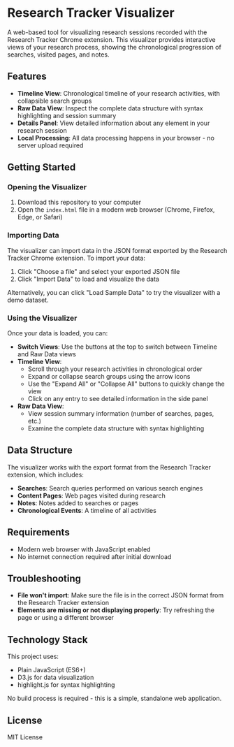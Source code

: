 # Research Tracker Visualizer

A web-based tool for visualizing research sessions recorded with the Research Tracker Chrome extension. This visualizer provides interactive views of your research process, showing the chronological progression of searches, visited pages, and notes.

## Features

- **Timeline View**: Chronological timeline of your research activities, with collapsible search groups
- **Raw Data View**: Inspect the complete data structure with syntax highlighting and session summary
- **Details Panel**: View detailed information about any element in your research session
- **Local Processing**: All data processing happens in your browser - no server upload required

## Getting Started

### Opening the Visualizer

1. Download this repository to your computer
2. Open the `index.html` file in a modern web browser (Chrome, Firefox, Edge, or Safari)

### Importing Data

The visualizer can import data in the JSON format exported by the Research Tracker Chrome extension. To import your data:

1. Click "Choose a file" and select your exported JSON file
2. Click "Import Data" to load and visualize the data

Alternatively, you can click "Load Sample Data" to try the visualizer with a demo dataset.

### Using the Visualizer

Once your data is loaded, you can:

- **Switch Views**: Use the buttons at the top to switch between Timeline and Raw Data views
- **Timeline View**:
  - Scroll through your research activities in chronological order
  - Expand or collapse search groups using the arrow icons
  - Use the "Expand All" or "Collapse All" buttons to quickly change the view
  - Click on any entry to see detailed information in the side panel
- **Raw Data View**: 
  - View session summary information (number of searches, pages, etc.)
  - Examine the complete data structure with syntax highlighting

## Data Structure

The visualizer works with the export format from the Research Tracker extension, which includes:

- **Searches**: Search queries performed on various search engines
- **Content Pages**: Web pages visited during research
- **Notes**: Notes added to searches or pages
- **Chronological Events**: A timeline of all activities

## Requirements

- Modern web browser with JavaScript enabled
- No internet connection required after initial download

## Troubleshooting

- **File won't import**: Make sure the file is in the correct JSON format from the Research Tracker extension
- **Elements are missing or not displaying properly**: Try refreshing the page or using a different browser

## Technology Stack

This project uses:
- Plain JavaScript (ES6+)
- D3.js for data visualization
- highlight.js for syntax highlighting

No build process is required - this is a simple, standalone web application.

## License

MIT License